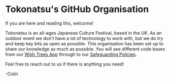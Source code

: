 # Tokonatsu's GitHub Organisation

If you are here and reading this, welcome!

Tokonatsu is an all-ages Japanese Culture Festival, based in the UK. As an outdoor event we don't have a lot of technology to work with, but we do try and keep key bits as open as possible. This organisation has been set up to share our knowledge as much as possible. You will see different code bases from our [Wish Trees App](https://github.com/TokonatsuFestival/WishTreeApplication) through to our [Safeguarding Policies](https://github.com/TokonatsuFestival/safeguarding-policy).

Feel free to reach out to us if there is anything you need!

-Colin

